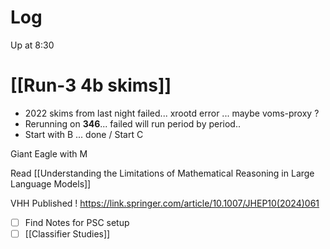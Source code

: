 

# Log

Up at 8:30

# [[Run-3 4b skims]]
- 2022 skims from last night failed... xrootd error ... maybe voms-proxy ?
- Rerunning on **346**... failed will run period by period.. 
- Start with B ... done / Start C 

Giant Eagle with M

Read [[Understanding the Limitations of Mathematical Reasoning in Large Language Models]]

VHH Published ! https://link.springer.com/article/10.1007/JHEP10(2024)061

- [ ] Find Notes for PSC setup
- [ ] [[Classifier Studies]]
